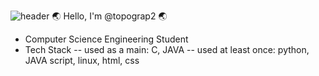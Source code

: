 
![header](https://capsule-render.vercel.app/api?type=wave&color=auto&height=300&section=header&text=Welcome%20To%20topograp2'sWorld&fontSize=50)
🌏 Hello, I'm @topograp2 🌏
- Computer Science Engineering Student
- Tech Stack
-- used as a main: C, JAVA
-- used at least once: python, JAVA script, linux, html, css
